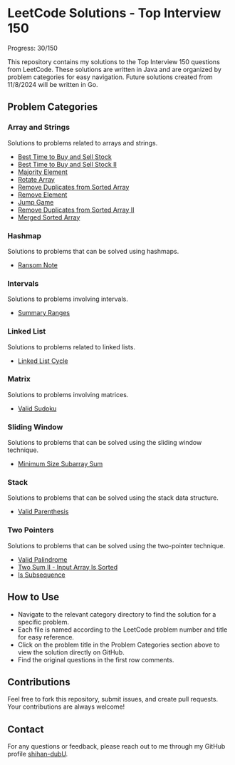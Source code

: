 # LeetCode Solutions - Top Interview 150

Progress: 30/150

This repository contains my solutions to the Top Interview 150 questions from LeetCode. These solutions are written in Java and are organized by problem categories for easy navigation.
Future solutions created from 11/8/2024 will be written in Go.  

## Problem Categories

### Array and Strings

Solutions to problems related to arrays and strings.

- [Best Time to Buy and Sell Stock](top-interview-150/array-strings/121-best-time-to-buy-and-sell-stock.java)
- [Best Time to Buy and Sell Stock II](top-interview-150/array-strings/122-best-time-to-buy-and-sell-stock-ii.java)
- [Majority Element](top-interview-150/array-strings/169-majority-element.java)
- [Rotate Array](top-interview-150/array-strings/189-rotate-array.java)
- [Remove Duplicates from Sorted Array](top-interview-150/array-strings/26-remove-duplicates-from-sorted-array.java)
- [Remove Element](top-interview-150/array-strings/27-remove-element.java)
- [Jump Game](top-interview-150/array-strings/55-jump-game.java)
- [Remove Duplicates from Sorted Array II](top-interview-150/array-strings/80-remove-duplicates-from-sorted-array-ii.java)
- [Merged Sorted Array](top-interview-150/array-strings/88-merged-sorted-array.java)

### Hashmap

Solutions to problems that can be solved using hashmaps.

- [Ransom Note](top-interview-150/hashmap/383-ransom-note.java)

### Intervals

Solutions to problems involving intervals.

- [Summary Ranges](top-interview-150/intervals/282-summary-ranges.java)

### Linked List

Solutions to problems related to linked lists.

- [Linked List Cycle](top-interview-150/linked-list/141-linked-list-cycle.java)

### Matrix

Solutions to problems involving matrices.

- [Valid Sudoku](top-interview-150/matrix/36-valid-sudoku.java)

### Sliding Window

Solutions to problems that can be solved using the sliding window technique.

- [Minimum Size Subarray Sum](top-interview-150/sliding-window/209-minimum-size-subarray-sum.java)

### Stack

Solutions to problems that can be solved using the stack data structure.

- [Valid Parenthesis](top-interview-150/stack/20-valid-parenthesis.java)

### Two Pointers

Solutions to problems that can be solved using the two-pointer technique.

- [Valid Palindrome](top-interview-150/two-pointers/125-valid-palindrome.java)
- [Two Sum II - Input Array Is Sorted](top-interview-150/two-pointers/167-two-sum-ii-input-array-is-sorted.java)
- [Is Subsequence](top-interview-150/two-pointers/392-is-subsequence.java)

## How to Use

- Navigate to the relevant category directory to find the solution for a specific problem.
- Each file is named according to the LeetCode problem number and title for easy reference.
- Click on the problem title in the Problem Categories section above to view the solution directly on GitHub.
- Find the original questions in the first row comments.

## Contributions

Feel free to fork this repository, submit issues, and create pull requests. Your contributions are always welcome!

## Contact

For any questions or feedback, please reach out to me through my GitHub profile [shihan-dubU](https://github.com/shihan-dubU).
